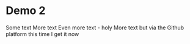 # Demo 2

Some text
More text
Even more text - holy
More text but via the Github platform this time
I get it now
